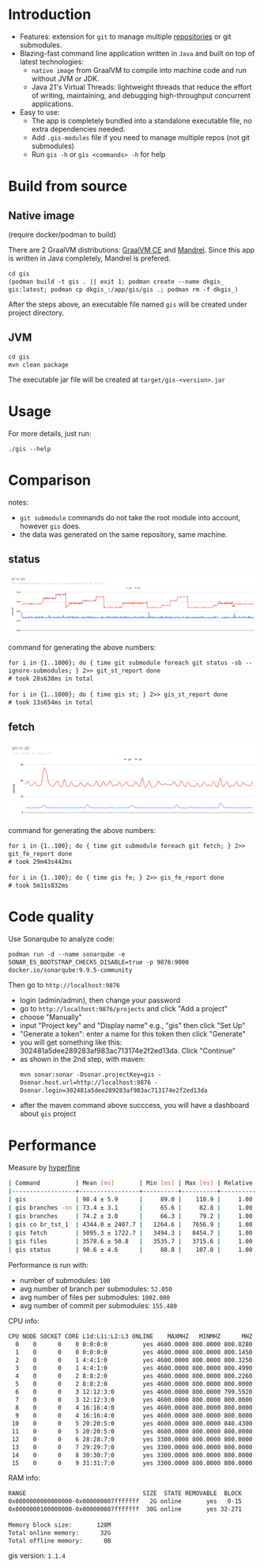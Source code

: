 # Introduction
- Features: extension for `git` to manage multiple [repositories](https://github.com/nqminhuit/gis/issues/14) or git submodules.
- Blazing-fast command line application written in `Java` and built on top of latest technologies:
    - `native image` from GraalVM to compile into machine code and run without JVM or JDK.
    - Java 21's Virtual Threads: lightweight threads that reduce the effort of writing, maintaining, and debugging high-throughput concurrent applications.
- Easy to use:
    - The app is completely bundled into a standalone executable file, no extra dependencies needed.
    - Add `.gis-modules` file if you need to manage multiple repos (not git submodules)
    - Run `gis -h` or `gis <commands> -h` for help

# Build from source

## Native image
(require docker/podman to build)

There are 2 GraalVM distributions: [GraalVM CE](https://www.graalvm.org/22.0/docs/getting-started/) and [Mandrel](https://developers.redhat.com/blog/2021/04/14/mandrel-a-specialized-distribution-of-graalvm-for-quarkus). Since this app is written in Java completely, Mandrel is prefered.

```shell script
cd gis
(podman build -t gis . || exit 1; podman create --name dkgis_ gis:latest; podman cp dkgis_:/app/gis/gis .; podman rm -f dkgis_)
```
After the steps above, an executable file named `gis` will be created under project directory.

## JVM

```shell script
cd gis
mvn clean package
```
The executable jar file will be created at `target/gis-<version>.jar`

# Usage

For more details, just run:
```shell script
./gis --help
```

# Comparison

notes:
- `git submodule` commands do not take the root module into account, however `gis` does.
- the data was generated on the same repository, same machine.

## status

![status: git vs gis](assets/git_vs_gis.svg)

command for generating the above numbers:
```shell script
for i in {1..1000}; do { time git submodule foreach git status -sb --ignore-submodules; } 2>> git_st_report done
# took 28s638ms in total

for i in {1..1000}; do { time gis st; } 2>> gis_st_report done
# took 13s654ms in total
```

## fetch

![fetch: git vs gis](assets/fetch_git_vs_gis.svg)

command for generating the above numbers:
```shell script
for i in {1..100}; do { time git submodule foreach git fetch; } 2>> git_fe_report done
# took 29m43s442ms

for i in {1..100}; do { time gis fe; } 2>> gis_fe_report done
# took 5m11s832ms
```

# Code quality

Use Sonarqube to analyze code:
```shell script
podman run -d --name sonarqube -e SONAR_ES_BOOTSTRAP_CHECKS_DISABLE=true -p 9876:9000 docker.io/sonarqube:9.9.5-community
```

Then go to `http://localhost:9876`
- login (admin/admin), then change your password
- go to `http://localhost:9876/projects` and click "Add a project"
- choose "Manually"
- input "Project key" and "Display name" e.g., "gis" then click "Set Up"
- "Generate a token": enter a name for this token then click "Generate"
- you will get something like this: 302481a5dee289283af983ac713174e2f2ed13da. Click "Continue"
- as shown in the 2nd step, with maven:
    ```shell script
    mvn sonar:sonar -Dsonar.projectKey=gis -Dsonar.host.url=http://localhost:9876 -Dsonar.login=302481a5dee289283af983ac713174e2f2ed13da
    ```
- after the maven command above succcess, you will have a dashboard about `gis` project

# Performance

Measure by [hyperfine](https://github.com/sharkdp/hyperfine)

```bash
| Command          | Mean [ms]       | Min [ms] | Max [ms] | Relative |
|------------------+-----------------+----------+----------+----------|
| gis              | 98.4 ± 5.9      |     89.0 |    110.9 |     1.00 |
| gis branches -nn | 73.4 ± 3.1      |     65.6 |     82.8 |     1.00 |
| gis branches     | 74.2 ± 3.0      |     66.3 |     79.2 |     1.00 |
| gis co br_tst_1  | 4344.0 ± 2407.7 |   1264.6 |   7656.9 |     1.00 |
| gis fetch        | 5095.3 ± 1722.7 |   3494.3 |   8454.7 |     1.00 |
| gis files        | 3578.6 ± 50.8   |   3535.7 |   3715.6 |     1.00 |
| gis status       | 98.6 ± 4.6      |     88.8 |    107.8 |     1.00 |
```

Performance is run with:
- number of submodules: `100`
- avg number of branch per submodules: `52.050`
- avg number of files per submodules: `1002.000`
- avg number of commit per submodules: `155.480`


CPU info:
```
CPU NODE SOCKET CORE L1d:L1i:L2:L3 ONLINE    MAXMHZ   MINMHZ      MHZ
  0    0      0    0 0:0:0:0          yes 4600.0000 800.0000 800.0280
  1    0      0    0 0:0:0:0          yes 4600.0000 800.0000 800.1450
  2    0      0    1 4:4:1:0          yes 4600.0000 800.0000 800.3250
  3    0      0    1 4:4:1:0          yes 4600.0000 800.0000 800.4990
  4    0      0    2 8:8:2:0          yes 4600.0000 800.0000 800.2260
  5    0      0    2 8:8:2:0          yes 4600.0000 800.0000 800.0000
  6    0      0    3 12:12:3:0        yes 4600.0000 800.0000 799.5920
  7    0      0    3 12:12:3:0        yes 4600.0000 800.0000 800.0000
  8    0      0    4 16:16:4:0        yes 4600.0000 800.0000 800.0000
  9    0      0    4 16:16:4:0        yes 4600.0000 800.0000 800.0000
 10    0      0    5 20:20:5:0        yes 4600.0000 800.0000 840.4300
 11    0      0    5 20:20:5:0        yes 4600.0000 800.0000 800.0000
 12    0      0    6 28:28:7:0        yes 3300.0000 800.0000 800.0000
 13    0      0    7 29:29:7:0        yes 3300.0000 800.0000 800.0000
 14    0      0    8 30:30:7:0        yes 3300.0000 800.0000 800.0000
 15    0      0    9 31:31:7:0        yes 3300.0000 800.0000 800.0000
```

RAM info:
```
RANGE                                 SIZE  STATE REMOVABLE  BLOCK
0x0000000000000000-0x000000007fffffff   2G online       yes   0-15
0x0000000100000000-0x000000087fffffff  30G online       yes 32-271

Memory block size:       128M
Total online memory:      32G
Total offline memory:      0B
```

gis version: `1.1.4`
